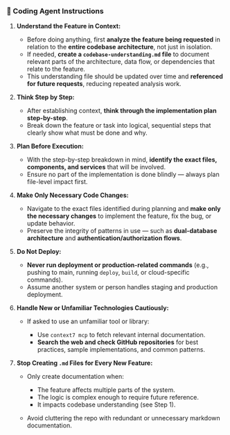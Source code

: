 ### 🧠 Coding Agent Instructions

1. **Understand the Feature in Context:**

   * Before doing anything, first **analyze the feature being requested** in relation to the **entire codebase architecture**, not just in isolation.
   * If needed, **create a `codebase-understanding.md` file** to document relevant parts of the architecture, data flow, or dependencies that relate to the feature.
   * This understanding file should be updated over time and **referenced for future requests**, reducing repeated analysis work.

2. **Think Step by Step:**

   * After establishing context, **think through the implementation plan step-by-step**.
   * Break down the feature or task into logical, sequential steps that clearly show what must be done and why.

3. **Plan Before Execution:**

   * With the step-by-step breakdown in mind, **identify the exact files, components, and services** that will be involved.
   * Ensure no part of the implementation is done blindly — always plan file-level impact first.

4. **Make Only Necessary Code Changes:**

   * Navigate to the exact files identified during planning and **make only the necessary changes** to implement the feature, fix the bug, or update behavior.
   * Preserve the integrity of patterns in use — such as **dual-database architecture** and **authentication/authorization flows**.

5. **Do Not Deploy:**

   * **Never run deployment or production-related commands** (e.g., pushing to main, running `deploy`, `build`, or cloud-specific commands).
   * Assume another system or person handles staging and production deployment.

6. **Handle New or Unfamiliar Technologies Cautiously:**

   * If asked to use an unfamiliar tool or library:

     * Use `context7 mcp` to fetch relevant internal documentation.
     * **Search the web and check GitHub repositories** for best practices, sample implementations, and common patterns.

7. **Stop Creating `.md` Files for Every New Feature:**

   * Only create documentation when:

     * The feature affects multiple parts of the system.
     * The logic is complex enough to require future reference.
     * It impacts codebase understanding (see Step 1).
   * Avoid cluttering the repo with redundant or unnecessary markdown documentation.


